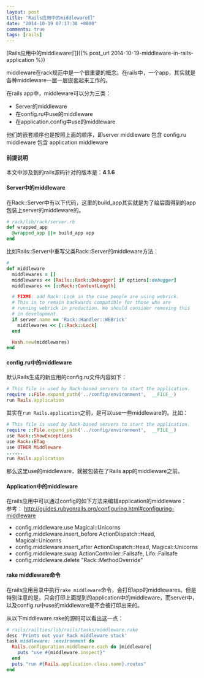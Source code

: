 ```yaml
---
layout: post
title: "Rails应用中的middleware们"
date: "2014-10-19 07:17:38 +0800"
comments: true
tags: [rails]
---
```


[Rails应用中的middleware们]({% post_url 2014-10-19-middleware-in-rails-application %})

middleware在rack规范中是一个很重要的概念。在rails中，一个app，其实就是各种middleware一层一层嵌套起来工作的。

在rails app中，middleware可以分为三类：

* Server的middleware
* 在config.ru中use的middleware
* 在application.config中use的middleware

他们的嵌套顺序也是按照上面的顺序，即server middleware 包含 config.ru middleware 包含 application middleware

#### 前提说明

本文中涉及到的rails源码针对的版本是：**4.1.6**

#### Server中的middleware

在Rack::Server中有以下代码，这里的build_app其实就是为了给后面得到的app包装上server的middleware的。

```ruby
# rack/lib/rack/server.rb
def wrapped_app
  @wrapped_app ||= build_app app
end
```

比如Rails::Server中重写父类Rack::Server的middleware方法：

```ruby
#
def middleware
  middlewares = []
  middlewares << [Rails::Rack::Debugger] if options[:debugger]
  middlewares << [::Rack::ContentLength]

  # FIXME: add Rack::Lock in the case people are using webrick.
  # This is to remain backwards compatible for those who are
  # running webrick in production. We should consider removing this
  # in development.
  if server.name == 'Rack::Handler::WEBrick'
    middlewares << [::Rack::Lock]
  end

  Hash.new(middlewares)
end
```

#### config.ru中的middleware

默认Rails生成的新应用的config.ru文件内容如下：

```ruby
# This file is used by Rack-based servers to start the application.
require ::File.expand_path('../config/environment',  __FILE__)
run Rails.application
```

其实在`run Rails.application`之前，是可以use一些middleware的。比如：

```ruby
# This file is used by Rack-based servers to start the application.
require ::File.expand_path('../config/environment',  __FILE__)
use Rack::ShowExceptions
use Rack::ETag
use OTHER Middleware
......
run Rails.application
```

那么这里use的middleware，就被包装在了Rails app的middleware之前。

#### Application中的middleware

在rails应用中可以通过config的如下方法来编辑application的middleware：  
参考：
<http://guides.rubyonrails.org/configuring.html#configuring-middleware>

* config.middleware.use Magical::Unicorns
* config.middleware.insert_before ActionDispatch::Head, Magical::Unicorns
* config.middleware.insert_after ActionDispatch::Head, Magical::Unicorns
* config.middleware.swap ActionController::Failsafe, Lifo::Failsafe
* config.middleware.delete "Rack::MethodOverride"

#### rake middleware命令

在rails应用目录中执行`rake middleware`命令，会打印app的middlewares。但是特别注意的是，只会打印上面提到的application中的middleware，而server中，以及config.ru中use的middleware是不会被打印出来的。

从以下middleware.rake的源码可以看出这一点：

```ruby
# rails/railties/lib/rails/tasks/middleware.rake
desc 'Prints out your Rack middleware stack'
task middleware: :environment do
  Rails.configuration.middleware.each do |middleware|
    puts "use #{middleware.inspect}"
  end
  puts "run #{Rails.application.class.name}.routes"
end
```
